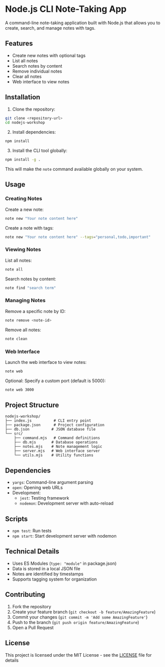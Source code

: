 # Node.js CLI Note-Taking App

A command-line note-taking application built with Node.js that allows you to create, search, and manage notes with tags.

## Features

- Create new notes with optional tags
- List all notes
- Search notes by content
- Remove individual notes
- Clear all notes
- Web interface to view notes

## Installation

1. Clone the repository:

```bash
git clone <repository-url>
cd nodejs-workshop
```

2. Install dependencies:

```bash
npm install
```

3. Install the CLI tool globally:

```bash
npm install -g .
```

This will make the `note` command available globally on your system.

## Usage

### Creating Notes

Create a new note:

```bash
note new "Your note content here"
```

Create a note with tags:

```bash
note new "Your note content here" --tags="personal,todo,important"
```

### Viewing Notes

List all notes:

```bash
note all
```

Search notes by content:

```bash
note find "search term"
```

### Managing Notes

Remove a specific note by ID:

```bash
note remove <note-id>
```

Remove all notes:

```bash
note clean
```

### Web Interface

Launch the web interface to view notes:

```bash
note web
```

Optional: Specify a custom port (default is 5000):

```bash
note web 3000
```

## Project Structure

```
nodejs-workshop/
├── index.js          # CLI entry point
├── package.json      # Project configuration
├── db.json          # JSON database file
└── src/
    ├── command.mjs   # Command definitions
    ├── db.mjs       # Database operations
    ├── notes.mjs    # Note management logic
    ├── server.mjs   # Web interface server
    └── utils.mjs    # Utility functions
```

## Dependencies

- `yargs`: Command-line argument parsing
- `open`: Opening web URLs
- Development:
  - `jest`: Testing framework
  - `nodemon`: Development server with auto-reload

## Scripts

- `npm test`: Run tests
- `npm start`: Start development server with nodemon

## Technical Details

- Uses ES Modules (`type: "module"` in package.json)
- Data is stored in a local JSON file
- Notes are identified by timestamps
- Supports tagging system for organization

## Contributing

1. Fork the repository
2. Create your feature branch (`git checkout -b feature/AmazingFeature`)
3. Commit your changes (`git commit -m 'Add some AmazingFeature'`)
4. Push to the branch (`git push origin feature/AmazingFeature`)
5. Open a Pull Request

## License

This project is licensed under the MIT License - see the [LICENSE](LICENSE) file for details
